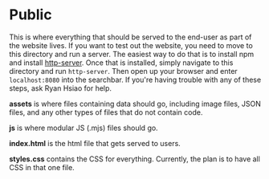 # Public

This is where everything that should be served to the end-user as part of the website lives.
If you want to test out the website, you need to move to this directory and run a server.
The easiest way to do that is to install npm and install [http-server](https://www.npmjs.com/package/http-server). Once that is installed, simply navigate to this directory and run `http-server`. Then open up your browser and enter `localhost:8080` into the searchbar. If you're having trouble with any of these steps, ask Ryan Hsiao for help.

**assets** is where files containing data should go, including image files, JSON files, and any other types of files that do not contain code.

**js** is where modular JS (.mjs) files should go.

**index.html** is the html file that gets served to users.

**styles.css** contains the CSS for everything. Currently, the plan is to have all CSS in that one file.
